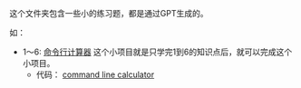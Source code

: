 这个文件夹包含一些小的练习题，都是通过GPT生成的。

如：
- 1～6: <a href = "./1-6/命令行计算器.md">命令行计算器</a>
这个小项目就是只学完1到6的知识点后，就可以完成这个小项目。
    - 代码： <a href = "./1-6">command line calculator</a>
